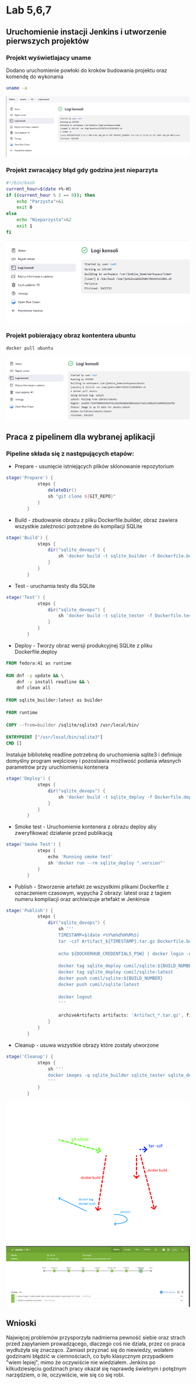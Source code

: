 # Lab 5,6,7

## Uruchomienie instacji Jenkins i utworzenie pierwszych projektów

### Projekt wyświetlajacy uname

Dodano uruchomienie powłoki do kroków budowania projektu oraz komendę do wykonania

```bash
uname -a 
```

![alt text](screens/image-1.png)

### Projekt zwracający błąd gdy godzina jest nieparzyta

```bash
#!/bin/bash
current_hour=$(date +%-H)
if ((current_hour % 2 == 0)); then
	echo "Parzysta">&1
    exit 0
else
	echo "Nieparzysta">&2
    exit 1
fi
```

![alt text](screens/image-2.png)

### Projekt pobierający obraz kontentera ubuntu

```bash
docker pull ubuntu
```

![alt text](screens/image-3.png)

## Praca z pipelinem dla wybranej aplikacji

### Pipeline składa się z następujących etapów:
- Prepare - usunięcie istniejących plików sklonowanie repozytorium
```Groovy
stage('Prepare') {
            steps {
                deleteDir()
                sh "git clone ${GIT_REPO}"
            }
        }
```
- Build - zbudowanie obrazu z pliku Dockerfile.builder, obraz zawiera wszystkie zależności potrzebne do kompilacji SQLite
```Groovy
stage('Build') {
            steps {
                dir("sqlite_devops") {
                    sh 'docker build -t sqlite_builder -f Dockerfile.builder .'
                }
            }
        }
```
- Test - uruchamia testy dla SQLite
```Groovy
stage('Test') {
            steps {
                dir("sqlite_devops") {
                    sh 'docker build -t sqlite_tester -f Dockerfile.tester .'
                }
            }
        }
```
- Deploy - Tworzy obraz wersji produkcyjnej SQLite z pliku Dockerfile.deploy
```Dockerfile
FROM fedora:41 as runtime

RUN dnf -y update && \
    dnf -y install readline && \
    dnf clean all

FROM sqlite_builder:latest as builder

FROM runtime

COPY --from=builder /sqlite/sqlite3 /usr/local/bin/

ENTRYPOINT ["/usr/local/bin/sqlite3"]
CMD []
```
Instaluje bibliotekę readline potrzebną do uruchomienia sqlite3 i definiuje domyślny program wejściowy i pozostawia możliwość podania własnych parametrów przy uruchiomieniu kontenera
```Groovy
stage('Deploy') {
            steps {
                dir("sqlite_devops") {
                    sh 'docker build -t sqlite_deploy -f Dockerfile.deploy .'
                }
            }
        }
```
- Smoke test - Uruchomienie kontenera z obrazu deploy aby zweryfikować działanie przed publikacją
```Groovy
stage('Smoke Test') {
            steps {
                echo 'Running smoke test'
                sh 'docker run --rm sqlite_deploy ".version"'
            }
        }
```
- Publish - Stworzenie artefakt ze wszystkimi plikami Dockerfile z oznaczeniem czasowym, wypycha 2 obrazy: latest oraz z tagiem numeru kompilacji oraz archiwizuje artefakt w Jenkinsie
```Groovy
stage('Publish') {
            steps {
                dir("sqlite_devops") {
                    sh '''
                    TIMESTAMP=$(date +%Y%m%d%H%M%S)
                    tar -czf Artifact_${TIMESTAMP}.tar.gz Dockerfile.builder Dockerfile.tester Dockerfile.deploy
                    
                    echo ${DOCKERHUB_CREDENTIALS_PSW} | docker login -u ${DOCKERHUB_CREDENTIALS_USR} --password-stdin
                    
                    docker tag sqlite_deploy cumil/sqlite:${BUILD_NUMBER}
                    docker tag sqlite_deploy cumil/sqlite:latest
                    docker push cumil/sqlite:${BUILD_NUMBER}
                    docker push cumil/sqlite:latest
                    
                    docker logout
                    '''
                    
                    archiveArtifacts artifacts: 'Artifact_*.tar.gz', fingerprint: true
                }
            }
        }
```
- Cleanup - usuwa wszystkie obrazy które zostały utworzone
```Groovy
stage('Cleanup') {
            steps {
                sh '''
                docker images -q sqlite_builder sqlite_tester sqlite_deploy | xargs docker rmi -f || true
                '''
            }
        }
```

![alt text](screens/image-4.png)

![alt text](screens/image-5.png)

## Wnioski

Najwięcej problemów przysporzyła nadmierna pewność siebie oraz strach przed zapytaniem prowadzącego, dlaczego coś nie działa, przez co praca wydłużyła się znacząco. Zamiast przyznać się do niewiedzy, wolałem godzinami błądzić w ciemnościach, co było klasycznym przypadkiem "wiem lepiej", mimo że oczywiście nie wiedziałem. Jenkins po kilkudziesięciu godzinach pracy okazał się naprawdę świetnym i potężnym narzędziem, o ile, oczywiście, wie się co się robi.